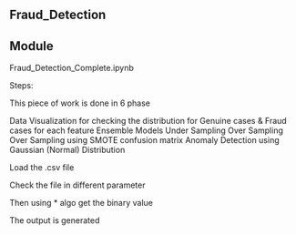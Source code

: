 ## Fraud_Detection

## Module
Fraud_Detection_Complete.ipynb

Steps:

This piece of work is done in 6 phase

Data Visualization for checking the distribution for Genuine cases & Fraud cases for each feature
Ensemble Models
Under Sampling
Over Sampling
Over Sampling using SMOTE
confusion matrix
Anomaly Detection using Gaussian (Normal) Distribution


Load the .csv file

Check the file in different parameter

Then using * algo get the binary value

The output is generated
